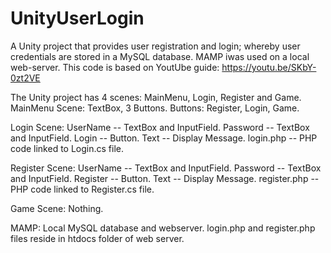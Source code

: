 # UnityUserLogin
A Unity project that provides user registration and login; whereby user credentials are stored in a MySQL database. MAMP iwas used on a local web-server.
This code is based on YoutUbe guide: https://youtu.be/SKbY-0zt2VE

The Unity project has 4 scenes: MainMenu, Login, Register and Game.
MainMenu Scene:
TextBox, 3 Buttons.
Buttons: Register, Login, Game.

Login Scene:
UserName -- TextBox and InputField.
Password -- TextBox and InputField.
Login -- Button.
Text -- Display Message.
login.php -- PHP code linked to Login.cs file.

Register Scene:
UserName -- TextBox and InputField.
Password -- TextBox and InputField.
Register -- Button.
Text -- Display Message.
register.php -- PHP code linked to Register.cs file.

Game Scene:
Nothing.


MAMP:
Local MySQL database and webserver.
login.php and register.php files reside in htdocs folder of web server.
